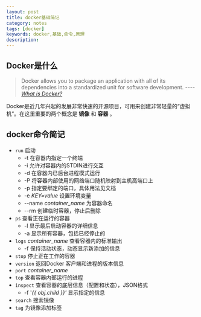 ```yaml
---
layout: post
title: docker基础简记
category: notes
tags: [docker]
keywords: docker,基础,命令,原理
description:
---
```


## Docker是什么

>Docker allows you to package an application with all of its dependencies into a standardized unit for software development.
            *----[What is Docker?](https://www.docker.com/what-docker#/copy1)*

Docker是近几年兴起的发展非常快速的开源项目，可用来创建非常轻量的“虚拟机”。在这里重要的两个概念是 __镜像__ 和 __容器__ 。

<!-- more -->

## docker命令简记

* `run` 启动
    - -t 在容器内指定一个终端
    - -i 允许对容器内的STDIN进行交互
    - -d 在容器内已后台进程模式运行
    - -P 将容器内部使用的网络端口随机映射到主机高端口上
    - -p 指定要绑定的端口，具体用法见文档
    - -e _KEY=value_ 设置环境变量
    - --name _container\_name_ 为容器命名
    - --rm 创建临时容器，停止后删除
* `ps` 查看正在运行的容器
    - -l 显示最后启动容器的详细信息
    - -a 显示所有容器，包括已经停止的
* `logs` _container\_name_ 查看容器内的标准输出
    - -f 保持活动状态，动态显示新添加的信息
* `stop` 停止正在工作的容器
* `version` 返回Docker 客户端和进程的版本信息
* `port` _container\_name_
* `top` 查看容器内部运行的进程
* `inspect` 查看容器的底层信息（配置和状态），JSON格式
    - -f '_{{ obj.child }}'_ 显示指定的信息
* `search` 搜索镜像
* `tag` 为镜像添加标签
